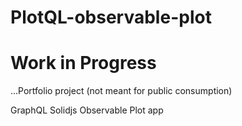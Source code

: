# PlotQL-observable-plot

# Work in Progress

...Portfolio project (not meant for public consumption)

GraphQL Solidjs Observable Plot app
